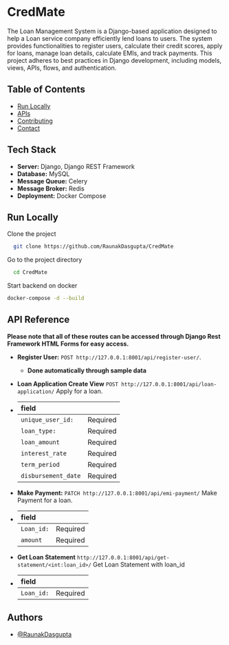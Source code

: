 # CredMate

The Loan Management System is a Django-based application designed to help a Loan service company efficiently lend loans to users. The system provides functionalities to register users, calculate their credit scores, apply for loans, manage loan details, calculate EMIs, and track payments. This project adheres to best practices in Django development, including models, views, APIs, flows, and authentication.


## Table of Contents

- [Run Locally](#Run-Locally)
- [APIs](#apis)
- [Contributing](#contributing)
- [Contact](#contact)



## Tech Stack

- **Server:** Django, Django REST Framework
- **Database:** MySQL
- **Message Queue:** Celery
- **Message Broker:** Redis
- **Deployment:** Docker Compose

## Run Locally

Clone the project

```bash
  git clone https://github.com/RaunakDasgupta/CredMate
```

Go to the project directory

```bash
  cd CredMate
```

Start backend on docker

```bash
docker-compose -d --build

```




## API Reference

**Please note that all of these routes can be accessed through Django Rest Framework HTML Forms for easy access.**

- **Register User:** `POST http://127.0.0.1:8001/api/register-user/`.

  - **Done automatically through sample data**


- **Loan Application Create View** `POST http://127.0.0.1:8001/api/loan-application/`
  Apply for a loan.

- | field |              |
  | :-------- | :------------------------- |
  | `unique_user_id:`  | Required |
  | `loan_type:`  | Required |
  | `loan_amount`  | Required |
  | `interest_rate`  | Required |
  | `term_period`  | Required |
  | `disbursement_date`  | Required |

- **Make Payment:** `PATCH http://127.0.0.1:8001/api/emi-payment/`
 Make Payment for a loan.

- | field |              |
  | :-------- | :------------------------- |
  | `Loan_id:`  | Required |
  | `amount`  | Required |

- **Get Loan Statement** `http://127.0.0.1:8001/api/get-statement/<int:loan_id>/`
  Get Loan Statement with loan_id
- | field |              |
  | :-------- | :------------------------- |
  | `Loan_id:`  | Required |
## Authors
- [@RaunakDasgupta](https://www.github.com/RaunakDasgupta)